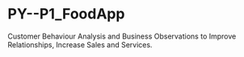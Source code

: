 # PY--P1_FoodApp
Customer Behaviour Analysis and Business Observations to Improve Relationships, Increase Sales and Services.
